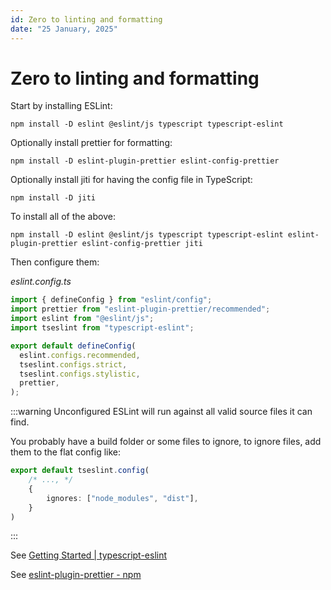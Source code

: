 ```yaml
---
id: Zero to linting and formatting
date: "25 January, 2025"
---
```


# Zero to linting and formatting

Start by installing ESLint:
```shell
npm install -D eslint @eslint/js typescript typescript-eslint
```

Optionally install prettier for formatting:
```shell
npm install -D eslint-plugin-prettier eslint-config-prettier
```

Optionally install jiti for having the config file in TypeScript:
```shell
npm install -D jiti
```

To install all of the above:
```shell
npm install -D eslint @eslint/js typescript typescript-eslint eslint-plugin-prettier eslint-config-prettier jiti
```

Then configure them:

_eslint.config.ts_
```typescript
import { defineConfig } from "eslint/config";
import prettier from "eslint-plugin-prettier/recommended";
import eslint from "@eslint/js";
import tseslint from "typescript-eslint";

export default defineConfig(
  eslint.configs.recommended,
  tseslint.configs.strict,
  tseslint.configs.stylistic,
  prettier,
);
```

:::warning
Unconfigured ESLint will run against all valid source files it can find.

You probably have a build folder or some files to ignore, to ignore files, add
them to the flat config like:
```typescript
export default tseslint.config(
    /* ..., */
    {
        ignores: ["node_modules", "dist"],
    }
)
```
:::

See [Getting Started | typescript-eslint](https://typescript-eslint.io/getting-started/)

See [eslint-plugin-prettier - npm](https://www.npmjs.com/package/eslint-plugin-prettier#configuration-new-eslintconfigjs)


